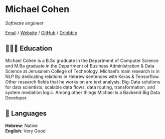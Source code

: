 # Michael Cohen

_Software engineer_<br>

[Email](mailto:shplishka@gmail.com) / [Website](https://shplishka.com/) / [GitHub](https://github.com/shplishka/) / [Dribbble](https://https://dribbble.com/Shplishka/) 

## 👩🏼‍🎓 Education

Michael Cohen is a B.Sc graduate in the Department of Computer Science and M.Ba graduate in the Department of Business Administration &
Data Science at Jerusalem College of Technology. 
Michael’s main research is in NLP By dedicating relations in Hebrew sentences with Keras
& Tensorflow. Other research fields that he works on are text analysis,
Big-Data solutions for data scientists, scalable data flows, data routing,
transformation, and system mediation logic. Among other things Michael
is a Backend Big Data Developer. 

## 💬 Languages

**Hebrew**: Native <br>
**English**: Very Good
<br><br>
